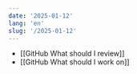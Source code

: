 ```yaml
---
date: '2025-01-12'
lang: 'en'
slug: '/2025-01-12'
---
```


- [[GitHub What should I review]]
- [[GitHub What should I work on]]
